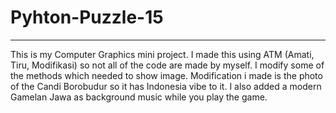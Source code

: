 # Pyhton-Puzzle-15  

---  
This is my Computer Graphics mini project. I made this using ATM (Amati, Tiru, Modifikasi) so not all of the code are made by myself. I modify some of the methods which needed to show image. Modification i made is the photo of the Candi Borobudur so it has Indonesia vibe to it.  I also added a modern Gamelan Jawa as background music while you play the game.  
